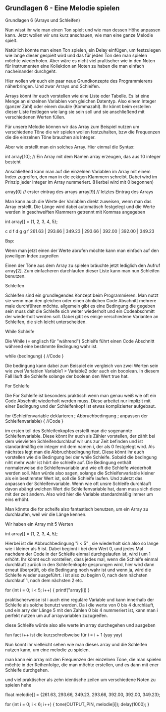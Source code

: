 ## Grundlagen 6 - Eine Melodie spielen

Grundlagen 6 (Arrays und Schleifen)

Nun wisst ihr wie man einen Ton spielt und wie man dessen Höhe anpassen kann. Jetzt wollen wir uns kurz anschauen, wie man eine ganze Melodie spielt.

Natürlich könnte man einen Ton spielen, ein Delay einfügen, um festzulegen wie lange dieser gespielt wird und das für jeden Ton den man spielen möchte wiederholen. Aber wäre es nicht viel praltischer wie in den Noten für Instrumenten eine Kollektion an Noten zu haben die man einfach nacheinander durchgeht.

Hier wollen wir euch ein paar neue Grundkonzepte des Programmierens näherbringen. Und zwar Arrays und Schleifen.

Arrays könnt ihr euch vorstellen wie eine Liste oder Tabelle. Es ist eine Menge an einzelnen Variablen vom gleichen Datentyp. Also einem Integer (ganzer Zahl) oder einem double (Kommazahl). Ihr könnt beim erstellen dieser Liste festlegen wie lang sie sein soll und sie anschließend mit verschiedenen Werten füllen.

Für unsere Melodie können wir das Array zum Beispiel nutzen um verschiedene Töne die wir spielen wollen festzuhalten, bzw die Frequenzen die die einzelnen Töne brauchen als Integer.

Aber wie erstellt man ein solches Array. Hier einmal die Syntax:

int array[10]; // Ein Array mit dem Namen array erzeugen, das aus 10 integer besteht

Anschließend kann man auf die einzelnen Variablen im Array mit einem Index zugreifen, den man in die eckigen Klammern schreibt. Dabei wird im Prinzip jeder Integer im Array nummeriert. (Hierbei wird mit 0 begonnen)

array[0] // erster eintrag des arrays
array[9] // letztes Eintrag des Arrays

Man kann auch die Werte der Variablen direkt zuweisen, wenn man das Array erstellt. Die Länge wird dabei automatisch festgelegt und die Werte werden in geschweiften Klammern getrennt mit Kommas angegeben

int array[] = {1, 2, 3, 4, 5};

c d f d g g f
261.63 | 293.66 | 349.23 | 293.66 | 392.00 | 392.00 | 349.23

Bsp:

Wenn man jetzt einen der Werte abrufen möchte kann man einfach auf den jeweiligen Index zugreifen

Einen der Töne aus dem Array zu spielen bräuchte jetzt lediglich den Aufruf array[2]. Zum einfacheren durchlaufen dieser Liste kann man nun Schleifen benutzen.

Schleifen

Schleifen sind ein grundlegendes Konzept beim Programmieren. Man nutzt sie wenn man den gleichen oder einen ähnlichen Code Abschnitt mehrere male durchführen möchte. allgemein gibt es eine Bedingung die gegeben sein muss dait die Schleife sich weiter wiederholt und ein Codeabschmitt der wiederholt werden soll. Dabei gibt es einige verschiedene Varianten an Schleifen, die sich leicht unterscheiden.

While Schleife

Die While (= englisch für "während") Schleife führt einen Code Abschnitt während eine bestimmte Bedingung wahr ist.

while (bedingung) {
      //Code
}

Die bedingung kann dabei zum Beispiel ein vergleich von zwei Werten sein wie zwei Variablen Variable1 > Variable2 oder auch ein booolean. In diesem Fall läuft die Schleife solange der boolean den Wert true hat.


For Schleife

Die For Schleife ist besonders praktisch wenn man genau weiß wie oft ein Code Abschnitt wiederholt werden muss. Diese arbeitet nur implizit mit einer Bedingung und der Schleifenkopf ist etwas komplizierter aufgebaut.

for (Schleifenvariable deklarieren ; Abbruchbedingung ; anpassen der Schleifenvariable) {
      //Code
}

im ersten teil des Schleifenkopfes erstellt man die sogenannte Schleifenvariable. Diese könnt ihr euch als Zähler vorstellen, der zählt bei dem wievielten Schleifendurchlauf wir uns zur Zeit befinden und ist standardmäßig ein integer mit dem namen i, der als 0 festgelegt wird. Als nächstes legt man die Abbruchbedingung fest. Diese könnt ihr euch vorstellen wie die Bedingung bei der while Schleife. Sobald die bedingung niht mehr wahr ist hört die schleife auf. Die Bedingung enthält normalerweise die Schleifenvariable und wie oft die Schleife wiederholt werden soll. Man würde also sagen, solange die Schleifenvariable kleiner als ein bestimmter Wert ist, soll die Schleife laufen. Und zuletzt das anpassen der Schleifenvariable. Wenn wie oft unsre Schleife durchläuft davon abängt welchen Wert die Schleifenvariable hat, dann muss sich diese mit der zeit ändern. Also wird hier die Variable standardmäßig immer um eins erhöht. 

Man könnte die for scheife also fantastisch benutzen, um ein Array zu durchlaufen, weil wir die Länge kennen.

Wir haben ein Array mit 5 Werten

int array[] = {1, 2, 3, 4, 5};

Hierbei ist die Abbruchbedingung "i < 5" , sie wiederholt sich also so lange wie i kleiner als 5 ist. Dabei beginnt i bei dem Wert 0, und jedes Mal nachdem der Code in der Schleife einmal durchgelaufen ist, wird i um 1 erhöht. Ihr könnt euch vorstellen, dass jedes mal, wenn die Schleife einmal durchläuft zurück in den Schleifenkopfe gesprungen wird, hier wird dann erneut überprüft, ob die Bedingung noch wahr ist und wenn ja, wird die Schleife wieder ausgeführt. i ist also zu beginn 0, nach dem nächsten durchlauf 1, nach dem nächsten 2 etc.

for (int i = 0; i < 5; i++) {
      printf("array[i])
}

praktischerweise ist i auch eine reguläre Variable und kann innerhalb der Schleife als solche benutzt werden. Da i die werte von 0 bis 4 durchläuft, und ein arry der Länge 5 mit den Zahlen 0 bis 4 nummeriert ist, kann man i perfekt nutzen um auf arrayvariablen zuzugreifen.

diese Schleife würde also alle werte im array durchegehen und ausgeben

fun fact i++ ist die kurzschreibweise für i = i + 1 (yay yay)





Nun könnt ihr vielleicht sehen wie man dieses array und die Schleifen nutzen kann, um eine melodie zu spielen.

man kann ein array mit den Frequenzen der einzelnen Töne, die man spielen möchte in der Reihenfolge, die man möchte erstellen, und es dann mit ener Schleife durchgehen.

und viel praktischer als zehn identische zeilen um verschiedene Noten zu spielen hehe

float melodie[] = {261.63, 293.66, 349.23, 293.66, 392.00, 392.00, 349.23};

for (int i = 0; i < 6; i++) {
        tone(OUTPUT_PIN, melodie[i]);
        delay(1000);
}
